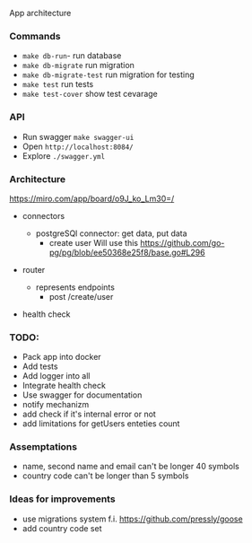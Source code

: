 App architecture

### Commands
- `make db-run`- run database
- `make db-migrate` run migration
- `make db-migrate-test` run migration for testing
- `make test` run tests
- `make test-cover` show test cevarage

### API
- Run swagger `make swagger-ui`
- Open `http://localhost:8084/`
- Explore  `./swagger.yml`

### Architecture 
https://miro.com/app/board/o9J_ko_Lm30=/

- connectors
  - postgreSQl connector: get data, put data
    - create user
Will use this https://github.com/go-pg/pg/blob/ee50368e25f8/base.go#L296
    
- router
  - represents endpoints
    - post /create/user
- health check

### TODO:
- Pack app into docker
- Add tests
- Add logger into all
- Integrate health check
- Use swagger for documentation
- notify mechanizm
- add check if it's internal error or not
- add limitations for getUsers enteties count


### Assemptations
- name, second name and email can't be longer 40 symbols
- country code can't be longer than 5 symbols

### Ideas for improvements
- use migrations system f.i. https://github.com/pressly/goose
- add country code set

